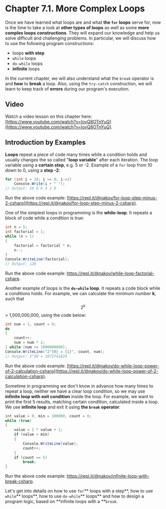 # Chapter 7.1. More Complex Loops

Once we have learned what loops are and what **the **`for`** loops** serve for, now is the time to take a look at **other types of loops** as well as some **more complex loops constructions**. They will expand our knowledge and help us solve difficult and challenging problems. In particular, we will discuss how to use the following program constructions:

* loops **with step**
* `while` loops
* `do-while` loops
* **infinite** loops

In the current chapter, we will also understand what the `break` operator is and **how** to **break** a loop. Also, using the `try-catch` construction, we will learn to keep track of **errors** during our program's execution.

## Video

Watch a video lesson on this chapter here: [https://www.youtube.com/watch?v=IovQ8OTnYuQ](https://www.youtube.com/watch?v=IovQ8OTnYuQ).

## Introduction by Examples

**Loops** repeat a piece of code many times while a condition holds and usually changes the so called "**loop variable**" after each iteration. The loop variable using a **certain step**, e.g. 5 or -2. Example of a `for` loop from 10 down to 0, using a **step -2**:

```csharp
for (int i = 10; i >= 0; i-=2)
    Console.Write(i + " ");
// Output: 10 8 6 4 2 0
```

Run the above code example: [https://repl.it/@nakov/for-loop-step-minus-2-csharp](https://repl.it/@nakov/for-loop-step-minus-2-csharp).

One of the simplest loops in programming is the **while-loop**. It repeats a block of code while a condition is true:

```csharp
int n = 5;
int factorial = 1;
while (n > 1)
{
    factorial = factorial * n;
    n--;
}
Console.WriteLine(factorial);
// Output: 120
```

Run the above code example: https://repl.it/@nakov/while-loop-factorial-csharp.

Another example of loops is the **`do-while` loop**.  It repeats a code block while a conditions holds. For example, we can calculate the minimum number **k**, such that $$2^k$$ &gt; 1,000,000,000, using the code below:

```csharp
int num = 1, count = 0;
do
{
    count++;
    num = num * 2;
} while (num <= 1000000000);
Console.WriteLine("2^{0} = {1}", count, num);
// Output: 2^30 = 1073741824
```

Run the above code example: [https://repl.it/@nakov/do-while-loop-power-of-2-calculation-csharp](https://repl.it/@nakov/do-while-loop-power-of-2-calculation-csharp).

Sometime in programming we don't know in advance how many times to repeat a loop, neither we have a clear loop condition, so we may use **infinite loop with exit condition** inside the loop. For example, we want to print the first 5 results, matching certain condition, calculated inside a loop. We use **infinite loop** and exit it using **the `break` operator**:

```csharp
int value = 0, min = 100000, count = 0;
while (true)
{
    value = 2 * value + 1;
    if (value > min)
    {
        Console.WriteLine(value);
        count++;
    }
    if (count == 5)
        break;
}
```

Run the above code example: https://repl.it/@nakov/infinite-loop-with-break-csharp.

Let's get into details on how to use `for`** loops with a step**, how to use `while`** loops**, how to use `do-while`** loops** and how to design a program logic, based on **infinite loops with a **`break`.

